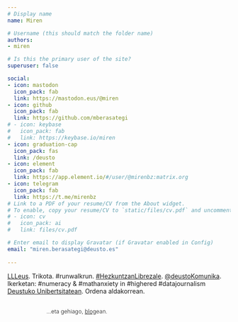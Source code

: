 ```yaml
---
# Display name
name: Miren

# Username (this should match the folder name)
authors:
- miren

# Is this the primary user of the site?
superuser: false

social:
- icon: mastodon
  icon_pack: fab
  link: https://mastodon.eus/@miren
- icon: github
  icon_pack: fab
  link: https://github.com/mberasategi
# - icon: keybase
#   icon_pack: fab
#   link: https://keybase.io/miren
- icon: graduation-cap
  icon_pack: fas
  link: /deusto
- icon: element
  icon_pack: fab
  link: https://app.element.io/#/user/@mirenbz:matrix.org
- icon: telegram
  icon_pack: fab
  link: https://t.me/mirenbz
# Link to a PDF of your resume/CV from the About widget.
# To enable, copy your resume/CV to `static/files/cv.pdf` and uncomment the lines below.  
# - icon: cv
#   icon_pack: ai
#   link: files/cv.pdf

# Enter email to display Gravatar (if Gravatar enabled in Config)
email: "miren.berasategi@deusto.es"
  
---
```


<a href="http://lll.eus" target="_blank">LLLeus</a>. Trikota. #runwalkrun. <a href="https://hezkuntza.librezale.eus" target="_blank">#HezkuntzanLibrezale</a>.  <a href="http://twitter.com/deustokomunika" target="_blank">@deustoKomunika</a>. Ikerketan: #numeracy &amp; #mathanxiety in #highered #datajournalism <a href="/academia"><i class="fas fa-graduation-cap"></i> Deustuko Unibertsitatean</a>. Ordena aldakorrean. <!-- De vez en cuando consigo organizarme para escribir cosas como: --></p>

<div id="blog-posts"></div>

<div style="width:90%;padding-left:7em;margin:0 auto;font-family: Inter, 'Open Sans', sans-serif;font-size: .9em;margin-top:2.4em;font-weight:300;">
...eta gehiago, <a href="/post" style="text-decoration:underline;color:#111 !important;">blog</a>ean.
</div>


<!-- @laligadelaleche. Yoga. Punto. #runwalkrun. @deustoKomunika. Investigando: #numeracy & #mathanxiety in #highered #datajournalism en Deusto. No necesariamente en este orden. -->
